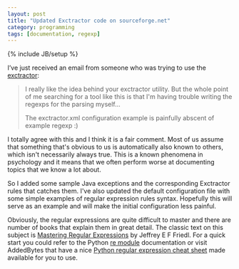 ```yaml
---
layout: post
title: "Updated Exctractor code on sourceforge.net"
category: programming
tags: [documentation, regexp]
---
```

{% include JB/setup %}

I’ve just received an email from someone who was trying to use the [exctractor](http://exctractor.sourceforge.net/):

> I really like the idea behind your exctractor utility. But the whole point of me searching for a tool like this is that I'm having trouble writing the regexps for the parsing myself...
> 
> The exctractor.xml configuration example is painfully abscent of example regexp :)

I totally agree with this and I think it is a fair comment. Most of us assume that something that's obvious to us is automatically also known to others, which isn't necessarily always true. This is a known phenomena in psychology and it means that we often perform worse at documenting topics that we know a lot about.

So I added some sample Java exceptions and the corresponding Exctractor rules that catches them. I've also updated the default configuration file with some simple examples of regular expression rules syntax. Hopefully this will serve as an example and will make the initial configuration less painful.

Obviously, the regular expressions are quite difficult to master and there are number of books that explain them in great detail. The classic text on this subject is [Mastering Regular Expressions](http://www.amazon.com/gp/product/0596528124?ie=UTF8&tag=sysadminpy-20&linkCode=as2&camp=1789&creative=390957&creativeASIN=0596528124) by Jeffrey E F Friedl. For a quick start you could refer to the Python [re module](http://docs.python.org/library/re.html#regular-expression-syntax) documentation or visit AddedBytes that have a nice [Python regular expression cheat sheet](http://www.addedbytes.com/cheat-sheets/regular-expressions-cheat-sheet/) made available for you to use.
